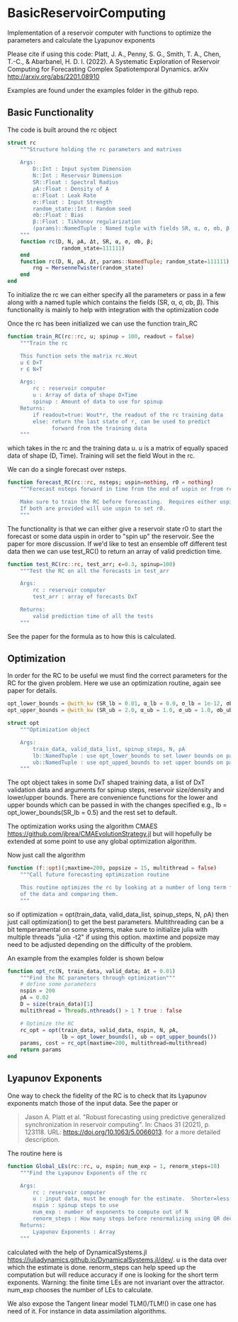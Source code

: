 # BasicReservoirComputing
Implementation of a reservoir computer with functions to optimize the parameters and calculate the Lyapunov exponents

Please cite if using this code:
Platt, J. A., Penny, S. G., Smith, T. A., Chen, T.-C., & Abarbanel, H. D. I. (2022). A Systematic Exploration of Reservoir Computing for Forecasting Complex Spatiotemporal Dynamics. arXiv http://arxiv.org/abs/2201.08910

Examples are found under the examples folder in the github repo.

## Basic Functionality
The code is built around the rc object

```Julia
struct rc 
    """Structure holding the rc parameters and matrixes
    
    Args:
        D::Int : Input system Dimension
        N::Int : Reservoir Dimension
        SR::Float : Spectral Radius
        ρA::Float : Density of A
        α::Float : Leak Rate
        σ::Float : Input Strength
        random_state::Int : Random seed
        σb::Float : Bias
        β::Float : Tikhonov regularization
        (params)::NamedTuple : Named tuple with fields SR, α, σ, σb, β
    """
    function rc(D, N, ρA, Δt, SR, α, σ, σb, β;
                 random_state=111111)
    end
    function rc(D, N, ρA, Δt, params::NamedTuple; random_state=111111)
        rng = MersenneTwister(random_state)
    end
end
```
To initialize the rc we can either specify all the parameters or pass in a few along with a named tuple which contains the fields (SR, α, σ, σb, β).  This functionality is mainly to help with integration with the optimization code

Once the rc has been initialized we can use the function train_RC
```Julia
function train_RC(rc::rc, u; spinup = 100, readout = false)
    """Train the rc

    This function sets the matrix rc.Wout
    u ∈ D×T
    r ∈ N×T

    Args:
        rc : reservoir computer
        u : Array of data of shape D×Time
        spinup : Amount of data to use for spinup
    Returns:
        if readout=true: Wout*r, the readout of the rc training data
        else: return the last state of r, can be used to predict
              forward from the training data 
    """
```
which takes in the rc and the training data u.  u is a matrix of equally spaced data of shape (D, Time).  Training will set the field Wout in the rc.

We can do a single forecast over nsteps.
```Julia
function forecast_RC(rc::rc, nsteps; uspin=nothing, r0 = nothing)
    """Forecast nsteps forward in time from the end of uspin or from rc state r0

    Make sure to train the RC before forecasting.  Requires either uspin or r0.
    If both are provided will use uspin to set r0.
    """
```
The functionality is that we can either give a reservoir state r0 to start the forecast or some data uspin in order to "spin up" the reservoir.  See the paper for more discussion.  If we'd like to test an ensemble off different test data then we can use test_RC() to return an array of valid prediction time.
```Julia
function test_RC(rc::rc, test_arr; ϵ=0.3, spinup=100)
    """Test the RC on all the forecasts in test_arr

    Args:
        rc : reservoir computer
        test_arr : array of forecasts DxT

    Returns:
        valid prediction time of all the tests
    """
```
See the paper for the formula as to how this is calculated.

## Optimization
In order for the RC to be useful we must find the correct parameters for the RC for the given problem.  Here we use an optimization routine, again see paper for details.
```Julia
opt_lower_bounds = @with_kw (SR_lb = 0.01, α_lb = 0.0, σ_lb = 1e-12, σb_lb = 0.0, β_lb = 1e-12)
opt_upper_bounds = @with_kw (SR_ub = 2.0, α_ub = 1.0, σ_ub = 1.0, σb_ub = 4.0, β_ub = 2.0)

struct opt
    """Optimization object

    Args:
        train_data, valid_data_list, spinup_steps, N, ρA
        lb::NamedTuple : use opt_lower_bounds to set lower bounds on params
        ub::NamedTuple : use opt_upped_bounds to set upper bounds on params
    """
```
The opt object takes in some DxT shaped training data, a list of DxT validation data and arguments for spinup steps, reservoir size/density and lower/upper bounds.  There are convenience functions for the lower and upper bounds which can be passed in with the changes specified e.g., lb = opt_lower_bounds(SR_lb = 0.5) and the rest set to default.

The optimization works using the algorithm CMAES <https://github.com/jbrea/CMAEvolutionStrategy.jl> but will hopefully be extended at some point to use any global optimization algorithm.

Now just call the algorithm
```Julia
function (f::opt)(;maxtime=200, popsize = 15, multithread = false)
    """Call future forecasting optimization routine

    This routine optimizes the rc by looking at a number of long term forecasts
    of the data and comparing them.
    """
```
so if optimization = opt(train_data, valid_data_list, spinup_steps, N, ρA) then just call optimization() to get the best parameters.  Multithreading can be a bit temperamental on some systems, make sure to initialize julia with multiple threads "julia -t2" if using this option.  maxtime and popsize may need to be adjusted depending on the difficulty of the problem.

An example from the examples folder is shown below
```Julia
function opt_rc(N, train_data, valid_data; Δt = 0.01)
    """Find the RC parameters through optimization"""
    # define some parameters
    nspin = 200
    ρA = 0.02
    D = size(train_data)[1]
    multithread = Threads.nthreads() > 1 ? true : false

    # Optimize the RC
    rc_opt = opt(train_data, valid_data, nspin, N, ρA,
                 lb = opt_lower_bounds(), ub = opt_upper_bounds())
    params, cost = rc_opt(maxtime=200, multithread=multithread)
    return params
end
```

## Lyapunov Exponents
One way to check the fidelity of the RC is to check that its Lyapunov exponents match those of the input data.  See the paper or 
>Jason A. Platt et al. "Robust forecasting using predictive generalized synchronization in reservoir computing". In: Chaos 31 (2021), p. 123118. URL: <https://doi.org/10.1063/5.0066013>.
for a more detailed description.

The routine here is 
```Julia
function Global_LEs(rc::rc, u, nspin; num_exp = 1, renorm_steps=10)
    """Find the Lyapunov Exponents of the rc

    Args:
        rc : reservoir computer
        u : input data, must be enough for the estimate.  Shorter=less accurate
        nspin : spinup steps to use
        num_exp : number of exponents to compute out of N
        renorm_steps : How many steps before renormalizing using QR decomposition
    Returns:
        Lyapunov Exponents : Array
    """
```
calculated with the help of DynamicalSystems.jl <https://juliadynamics.github.io/DynamicalSystems.jl/dev/>.  u is the data over which the estimate is done.  renorm_steps can help speed up the computation but will reduce accuracy if one is looking for the short term exponents.  Warning: the finite time LEs are not invariant over the attractor.  num_exp chooses the number of LEs to calculate.

We also expose the Tangent linear model TLM()/TLM!() in case one has need of it.  For instance in data assimilation algorithms.